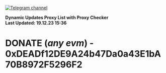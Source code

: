 [![Telegram channel](https://img.shields.io/endpoint?url=https://runkit.io/damiankrawczyk/telegram-badge/branches/master?url=https://t.me/n4z4v0d)](https://t.me/n4z4v0d) 

**Dynamic Updates Proxy List with Proxy Checker**  
**Last Updated: 19.12.23 15:36**

# DONATE (_any evm_) - 0xDEADf12DE9A24b47Da0a43E1bA70B8972F5296F2
